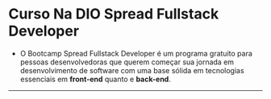 ﻿# Curso Na DIO Spread Fullstack Developer


* O Bootcamp Spread Fullstack Developer é um programa gratuito para pessoas desenvolvedoras que querem começar sua jornada em desenvolvimento de software com uma base sólida em tecnologias essenciais em **front-end** quanto e **back-end**.

****
